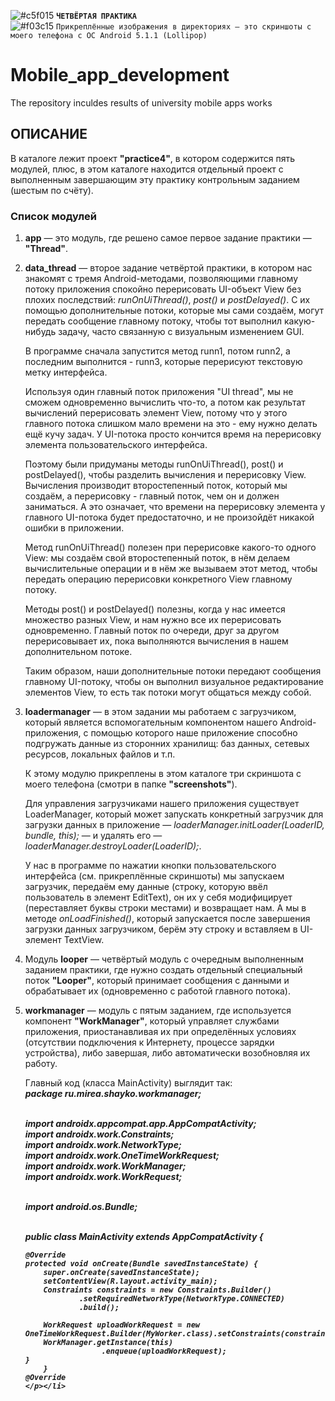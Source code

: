 ![#c5f015](https://via.placeholder.com/15/ffd700/000000?text=+) <b>`ЧЕТВЁРТАЯ ПРАКТИКА`</b>  
![#f03c15](https://via.placeholder.com/15/f03c15/000000?text="+") `Прикреплённые изображения в директориях — это скриншоты с моего телефона с ОС Android 5.1.1 (Lollipop)`
# Mobile_app_development
The repository inculdes results of university mobile apps works

## ОПИСАНИЕ
<p>В каталоге лежит проект <b>"practice4"</b>, в котором содержится пять модулей, плюс, в этом каталоге находится отдельный проект с выполненным завершающим эту практику контрольным заданием (шестым по счёту).</p>
  <h3>Список модулей</h3>
  <p><ol>
  <li><p><b>app</b> — это модуль, где решено самое первое задание практики — <b>"Thread"</b>.</p></li>
  <li><p><b>data_thread</b> — второе задание четвёртой практики, в котором нас знакомят с тремя Android-методами, позволяющими главному потоку приложения спокойно перерисовать UI-объект View без плохих последствий: <i>runOnUiThread()</i>, <i>post()</i> и <i>postDelayed()</i>. С их помощью дополнительные потоки, которые мы сами создаём, могут передать сообщение главному потоку, чтобы тот выполнил какую-нибудь задачу, часто связанную с визуальным изменением GUI.</p>
    <p>В программе сначала запустится метод runn1, потом runn2, а последним выполнится - runn3, которые перерисуют текстовую метку интерфейса.</p>
    <p>Используя один главный поток приложения "UI thread", мы не сможем одновременно вычислить что-то, а потом как результат вычислений перерисовать элемент View, потому что у этого главного потока слишком мало времени на это - ему нужно делать ещё кучу задач. У UI-потока просто кончится время на перерисовку элемента пользовательского интерфейса. <p>Поэтому были придуманы методы runOnUiThread(), post() и postDelayed(), чтобы разделить вычисления и перерисовку View. Вычисления производит второстепенный поток, который мы создаём, а перерисовку - главный поток, чем он и должен заниматься. А это означает, что времени на перерисовку элемента у главного UI-потока будет предостаточно, и не произойдёт никакой ошибки в приложении.</p>
    <p>Метод runOnUiThread() полезен при перерисовке какого-то одного View: мы создаём свой второстепенный поток, в нём делаем вычислительные операции и в нём же вызываем этот метод, чтобы передать операцию перерисовки конкретного View главному потоку.
<p>Методы post() и postDelayed() полезны, когда у нас имеется множество разных View, и нам нужно все их перерисовать одновременно. Главный поток по очереди, друг за другом перерисовывает их, пока выполняются вычисления в нашем дополнительном потоке.</p>
    <p>Таким образом, наши дополнительные потоки передают сообщения главному UI-потоку, чтобы он выполнил визуальное редактирование элементов View, то есть так потоки могут общаться между собой.</p>
  </li>
  <li><p><b>loadermanager</b> — в этом задании мы работаем с загрузчиком, который является вспомогательным компонентом нашего Android-приложения, с помощью которого наше приложение способно подгружать данные из сторонних хранилищ: баз данных, сетевых ресурсов, локальных файлов и т.п.</p>
    <p>К этому модулю прикреплены в этом каталоге три скриншота с моего телефона (смотри в папке <b>"screenshots"</b>).</p>
    <p>Для управления загрузчиками нашего приложения существует LoaderManager, который может запускать конкретный загрузчик для загрузки данных в приложение — <i>loaderManager.initLoader(LoaderID, bundle, this);</i> — и удалять его — <i>loaderManager.destroyLoader(LoaderID);</i>.</p>
    <p>У нас в программе по нажатии кнопки пользовательского интерфейса (см. прикреплённые скриншоты) мы запускаем загрузчик, передаём ему данные (строку, которую ввёл пользователь в элемент EditText), он их у себя модифицирует (переставляет буквы строки местами) и возвращает нам. А мы в методе <i>onLoadFinished()</i>, который запускается после завершения загрузки данных загрузчиком, берём эту строку и вставляем в UI-элемент TextView.</p>
  </li>
  <li><p>Модуль <b>looper</b> — четвёртый модуль с очередным выполненным заданием практики, где нужно создать отдельный специальный поток <b>"Looper"</b>, который принимает сообщения с данными и обрабатывает их (одновременно с работой главного потока).</p></li>
  <li><p><b>workmanager</b> — модуль с пятым заданием, где используется компонент <b>"WorkManager"</b>, который управляет службами приложения, приостанавливая их при определённых условиях (отсутствии подключения к Интернету, процессе зарядки устройства), либо завершая, либо автоматически возобновляя их работу.</p>
    <p>Главный код (класса MainActivity) выглядит так:<br>
      <i><b>package ru.mirea.shayko.workmanager;<br><br>

import androidx.appcompat.app.AppCompatActivity;<br>
import androidx.work.Constraints;<br>
import androidx.work.NetworkType;<br>
import androidx.work.OneTimeWorkRequest;<br>
import androidx.work.WorkManager;<br>
import androidx.work.WorkRequest;<br><br>

import android.os.Bundle;<br><br>

public class MainActivity extends AppCompatActivity {

    @Override
    protected void onCreate(Bundle savedInstanceState) {
        super.onCreate(savedInstanceState);
        setContentView(R.layout.activity_main);
        Constraints constraints = new Constraints.Builder()
                .setRequiredNetworkType(NetworkType.CONNECTED)
                .build();

        WorkRequest uploadWorkRequest = new OneTimeWorkRequest.Builder(MyWorker.class).setConstraints(constraints).build();
        WorkManager.getInstance(this)
                     .enqueue(uploadWorkRequest);
    }
        }
    @Override
    </p></li>
  </ol></p>
